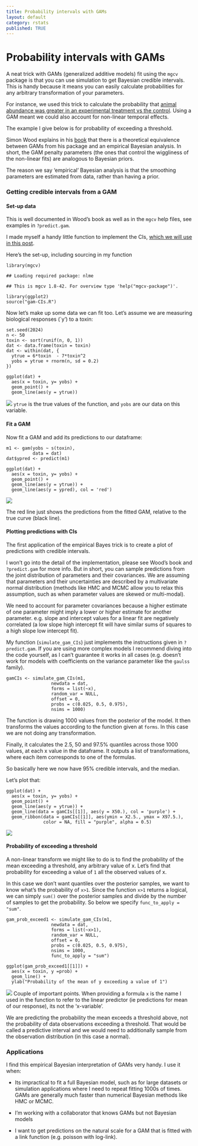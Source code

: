 ```yaml
---
title: Probability intervals with GAMs
layout: default
category: rstats
published: TRUE
---
```


# Probability intervals with GAMs

A neat trick with GAMs (generalized additive models) fit using the
`mgcv` package is that you can use simulation to get Bayesian credible
intervals. This is handy because it means you can easily calculate
probabilities for any arbitrary transformation of your parameters.

For instance, we used this trick to calculate the probability that
[animal abundance was greater in an experimental treatment vs the
control](https://www.sciencedirect.com/science/article/pii/S004896972304490X).
Using a GAM meant we could also account for non-linear temporal effects.

The example I give below is for probability of exceeding a threshold.

Simon Wood explains in his
[book](https://www.taylorfrancis.com/books/mono/10.1201/9781315370279/generalized-additive-models-simon-wood)
that there is a theoretical equivalence between GAMs from his package
and an empirical Bayesian analysis. In short, the GAM penalty parameters
(the ones that control the wiggliness of the non-linear fits) are
analogous to Bayesian priors.

The reason we say ‘empirical’ Bayesian analysis is that the smoothing
parameters are estimated from data, rather than having a prior.

### Getting credible intervals from a GAM

#### Set-up data

This is well documented in Wood’s book as well as in the `mgcv` help
files, see examples in `?predict.gam`.

I made myself a handy little function to implement the CIs, [which we
will use in this
post](https://gist.github.com/cbrown5/484564c24383fd20fbe0ef76bd4fd97c).

Here’s the set-up, including sourcing in my function

    library(mgcv)

    ## Loading required package: nlme

    ## This is mgcv 1.8-42. For overview type 'help("mgcv-package")'.

    library(ggplot2)
    source("gam-CIs.R")

Now let’s make up some data we can fit too. Let’s assume we are
measuring biological responses (\`y’) to a toxin:

    set.seed(2024)
    n <- 50
    toxin <- sort(runif(n, 0, 1))
    dat <- data.frame(toxin = toxin)
    dat <- within(dat, {
      ytrue = 6*toxin  - 7*toxin^2
      yobs = ytrue + rnorm(n, sd = 0.2)
    })

    ggplot(dat) + 
      aes(x = toxin, y= yobs) + 
      geom_point() + 
      geom_line(aes(y = ytrue))

![](/images/gam-CIs_files/figure-markdown_strict/unnamed-chunk-2-1.png) `ytrue`
is the true values of the function, and `yobs` are our data on this
variable.

#### Fit a GAM

Now fit a GAM and add its predictions to our dataframe:

    m1 <- gam(yobs ~ s(toxin), 
              data = dat)
    dat$ypred <- predict(m1)

    ggplot(dat) + 
      aes(x = toxin, y= yobs) + 
      geom_point() + 
      geom_line(aes(y = ytrue)) + 
      geom_line(aes(y = ypred), col = 'red')

![](/images/gam-CIs_files/figure-markdown_strict/unnamed-chunk-3-1.png)

The red line just shows the predictions from the fitted GAM, relative to
the true curve (black line).

#### Plotting predictions with CIs

The first application of the empirical Bayes trick is to create a plot
of predictions with credible intervals.

I won’t go into the detail of the implementation, please see Wood’s book
and `?predict.gam` for more info. But in short, you can sample
predictions from the joint distribution of parameters and their
covariances. We are assuming that parameters and their uncertainties are
described by a multivariate normal distribution (methods like HMC and
MCMC allow you to relax this assumption, such as when parameter values
are skewed or multi-modal).

We need to account for parameter covariances because a higher estimate
of one parameter might imply a lower or higher estimate for another
parameter. e.g. slope and intercept values for a linear fit are
negatively correlated (a low slope high intercept fit will have similar
sums of squares to a high slope low intercept fit).

My function (`simulate_gam_CIs`) just implements the instructions given
in `?predict.gam`. If you are using more complex models I recommend
diving into the code yourself, as I can’t guarantee it works in all
cases (e.g. doesn’t work for models with coefficients on the variance
parameter like the `gaulss` family).

    gamCIs <- simulate_gam_CIs(m1,
                     newdata = dat,
                     forms = list(~x), 
                     random_var = NULL,
                     offset = 0,
                     probs = c(0.025, 0.5, 0.975),
                     nsims = 1000)

The function is drawing 1000 values from the posterior of the model. It
then transforms the values according to the function given at `forms`.
In this case we are not doing any transformation.

Finally, it calculates the 2.5, 50 and 97.5% quantiles across those 1000
values, at each x value in the dataframe. It outputs a list of
transformations, where each item corresponds to one of the formulas.

So basically here we now have 95% credible intervals, and the median.

Let’s plot that:

    ggplot(dat) + 
      aes(x = toxin, y= yobs) + 
      geom_point() + 
      geom_line(aes(y = ytrue)) + 
      geom_line(data = gamCIs[[1]], aes(y = X50.), col = 'purple') + 
      geom_ribbon(data = gamCIs[[1]], aes(ymin = X2.5., ymax = X97.5.),
                  color = NA, fill = "purple", alpha = 0.5)

![](/images/gam-CIs_files/figure-markdown_strict/unnamed-chunk-5-1.png)

#### Probability of exceeding a threshold

A non-linear transform we might like to do is to find the probability of
the mean exceeding a threshold, any arbitrary value of x. Let’s find
that probability for exceeding a value of `1` all the observed values of
x.

In this case we don’t want quantiles over the posterior samples, we want
to know what’s the probability of `x>1`. Since the function `x>1`
returns a logical, we can simply `sum()` over the posterior samples and
divide by the number of samples to get the probability. So below we
specify `func_to_apply = "sum"`.

    gam_prob_exceed1 <- simulate_gam_CIs(m1,
                     newdata = dat,
                     forms = list(~x>1), 
                     random_var = NULL,
                     offset = 0,
                     probs = c(0.025, 0.5, 0.975),
                     nsims = 1000, 
                     func_to_apply = "sum")

    ggplot(gam_prob_exceed1[[1]]) + 
      aes(x = toxin, y =prob) + 
      geom_line() +
      ylab("Probability of the mean of y exceeding a value of 1")

![](/images/gam-CIs_files/figure-markdown_strict/unnamed-chunk-6-1.png) Couple
of important points. When providing a formula `x` is the name I used in
the function to refer to the linear predictor (ie predictions for mean
of our response), its not the ‘x-variable’.

We are predicting the probability the mean exceeds a threshold above,
not the probability of data observations exceeding a threshold. That
would be called a predictive interval and we would need to additionally
sample from the observation distribution (in this case a normal).

### Applications

I find this empirical Bayesian interpretation of GAMs very handy. I use
it when:

-   Its impractical to fit a full Bayesian model, such as for large
    datasets or simulation applications where I need to repeat fitting
    1000s of times. GAMs are generally much faster than numerical
    Bayesian methods like HMC or MCMC.

-   I’m working with a collaborator that knows GAMs but not Bayesian
    models

-   I want to get predictions on the natural scale for a GAM that is
    fitted with a link function (e.g. poisson with log-link).
